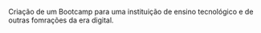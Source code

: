 Criação de um Bootcamp para uma instituição de ensino tecnológico e de outras fomrações da era digital. 
